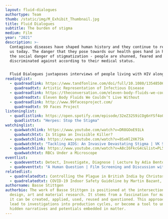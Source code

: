 ```yaml
---
layout: fluid-dialogues
authortype: Team
thumb: /static/img/M_Exhibit_Thumbnail.jpg
title: Fluid Dialogues
subtitle: The burden of stigma
medium: Film
year: "2021"
description: >-
  Contagious diseases have shaped human history and they continue to remain with
  us today. The danger that they pose towards our health goes hand in hand with
  the social danger of stigmatization - people are shunned, feared and
  discriminated against according to their medical status. 


  Fluid Dialogues juxtaposes interviews of people living with HIV along with microscopic footage of their blood to create an intimate moment of reflection on the social implications of living with a contagious disease. Through this work, the artist provokes us to reflect on how social ties, and relationships can be damaged through our impulse to blame, and irrational fears of contamination. 
readinglist:
  - quadreadlink: https://www.tandfonline.com/doi/full/10.1080/13548506.2019.1705991
    quadreadtxt: Artistic Representation of Infectious Disease
  - quadreadlink: https://theconversation.com/eleven-body-fluids-we-couldnt-live-without-49568
    quadreadtxt: Eleven Body Fluids We Couldn’t Live Without
  - quadreadlink: http://www.99facesproject.com/
    quadreadtxt: 99 Faces Project
listeninglist:
  - quadlistlink: https://open.spotify.com/episode/32eZ32S9iCOg6nYSf4o08q
    quadlisttxt: "Herpes: Stop the Stigma"
watchinglist:
  - quadwatchlink: https://www.youtube.com/watch?v=DR8GOoE91Lk
    quadwatchtxt: Is Stigma an Invisible Killer?
  - quadwatchlink: https://www.youtube.com/watch?v=8SxHl2XK7Sk
    quadwatchtxt: "Tackling AIDS: An Invasive Devastating Stigma | VK Sashindran"
  - quadwatchlink: https://www.youtube.com/watch?v=A8cI6FkcG4c&list=PL50lcL7KylCA5uD-60rS4QQ6HAR2JN97R&index=10
    quadwatchtxt: RBCs Under a Microscope
eventlist:
  - quadeventtxt: Detect, Investigate, Diagnose | Lecture by Adia Benton
  - quadeventtxt: "A Human Question | Film Screening and Discussion with T. Jayashree "
relatedlist:
  - quadrelatedtxt: Controlling the Plague in British India by Christos Lynteris
  - quadrelatedtxt: COVID-19 Indoor Safety Guideline by Martin Bazant, John Bush, Kasim Khan
authorname: Basse Stittgen
authorbio: The work of Basse Stittgen is positioned at the intersection of
  design, art and material research. It stems from a fascination for matter, how
  it can be created, applied, used, reused and questioned. This approach might
  lead to investigations into production cycles, or become a tool to unfold
  hidden narratives and potentials embedded in matter.
---
```

